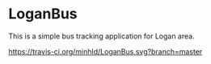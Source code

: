 # LoganBus
This is a simple bus tracking application for Logan area. 

https://travis-ci.org/minhld/LoganBus.svg?branch=master
